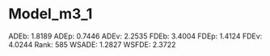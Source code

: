 # Model_m3_1

ADEb: 1.8189
ADEp: 0.7446
ADEv: 2.2535
FDEb: 3.4004
FDEp: 1.4124
FDEv: 4.0244
Rank: 585
WSADE: 1.2827
WSFDE: 2.3722